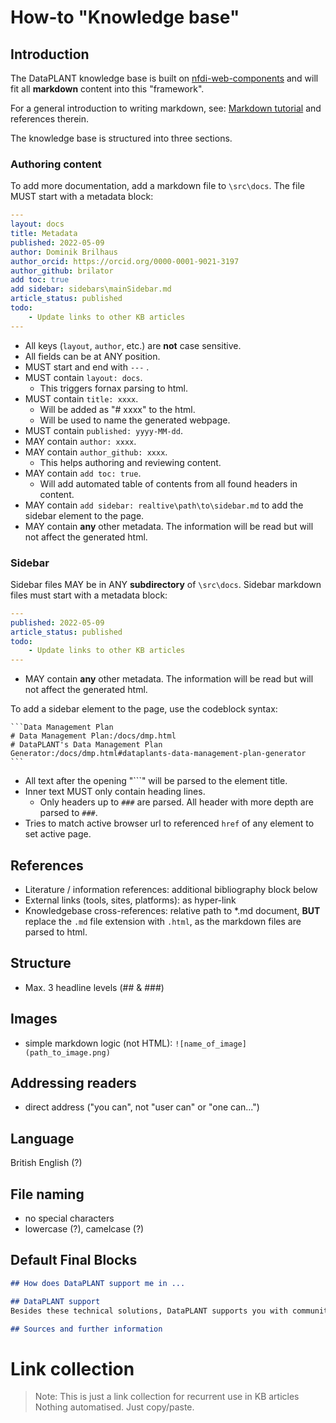 # How-to "Knowledge base"

## Introduction

The DataPLANT knowledge base is built on [nfdi-web-components](https://nfdi4plants.github.io/web-components-docs/) and will fit all **markdown** content into this "framework".

For a general introduction to writing markdown, see: [Markdown tutorial](tutorials/markdown.md) and references therein.

The knowledge base is structured into three sections.




### Authoring content

To add more documentation, add a markdown file to `\src\docs`. The file MUST start with a metadata block:

<!--used yml here as code language for nice color syntax-->
```yml
---
layout: docs
title: Metadata
published: 2022-05-09
author: Dominik Brilhaus
author_orcid: https://orcid.org/0000-0001-9021-3197
author_github: brilator
add toc: true
add sidebar: sidebars\mainSidebar.md
article_status: published
todo:
    - Update links to other KB articles
---
```

- All keys (`layout`, `author`, etc.) are **not** case sensitive.
- All fields can be at ANY position.
- MUST start and end with `---` .
- MUST contain `layout: docs`.
  - This triggers fornax parsing to html.
- MUST contain `title: xxxx`.
  - Will be added as "# xxxx" to the html.
  - Will be used to name the generated webpage.
- MUST contain `published: yyyy-MM-dd`.
- MAY contain `author: xxxx`.
- MAY contain `author_github: xxxx`.
  - This helps authoring and reviewing content. 
- MAY contain `add toc: true`.
  - Will add automated table of contents from all found headers in content.
- MAY contain `add sidebar: realtive\path\to\sidebar.md` to add the sidebar element to the page.
- MAY contain **any** other metadata. The information will be read but will not affect the generated html.

### Sidebar

Sidebar files MAY be in ANY **subdirectory** of `\src\docs`. Sidebar markdown files must start with a metadata block:

```yml
---
published: 2022-05-09
article_status: published
todo:
    - Update links to other KB articles
---
```

- MAY contain **any** other metadata. The information will be read but will not affect the generated html.

To add a sidebar element to the page, use the codeblock syntax:

<pre><code>```Data Management Plan
# Data Management Plan:/docs/dmp.html
# DataPLANT's Data Management Plan Generator:/docs/dmp.html#dataplants-data-management-plan-generator
```</code></pre>

- All text after the opening "```" will be parsed to the element title.
- Inner text MUST only contain heading lines.
    - Only headers up to `###` are parsed. All header with more depth are parsed to `###`.
- Tries to match active browser url to referenced ``href`` of any element to set active page.

## References

- Literature / information references: additional bibliography block below
- External links (tools, sites, platforms): as hyper-link
- Knowledgebase cross-references: relative path to *.md document, **BUT** replace the `.md` file extension with `.html`, as the markdown files are parsed to html.

## Structure

- Max. 3 headline levels (## & ###)

## Images

- simple markdown logic (not HTML): `![name_of_image](path_to_image.png)`

## Addressing readers

- direct address ("you can", not "user can" or "one can...")

## Language

British English (?)

## File naming

- no special characters
- lowercase (?), camelcase (?)

## Default Final Blocks

```markdown
## How does DataPLANT support me in ...

## DataPLANT support
Besides these technical solutions, DataPLANT supports you with community-engaged data stewardship. For further assistance, feel free to reach out via our [helpdesk](https://support.nfdi4plants.org)

## Sources and further information
```

# Link collection

> Note: This is just a link collection for recurrent use in KB articles
> Nothing automatised. Just copy/paste.

<!-- Knowledgebase cross-references -->

[KB-datapublications]: ./datapublications.html "Data Publication"
[KB-dmp]: ./dmp.html "Data Management Plan"
[KB-FAIR]: ./fair.html "FAIR Data principles"
[KB-Metadata]: ./metadata.html "Metadata"
[KB-pid]: ./pids.html  "Persistent Identifiers"
[KB-ARC]: ./arc.html "Annotated Research Context"
[KB-datahub]: ./datahub.html "DataPLANT DataHUB"
[KB-RDM]: ./rdm.html "Research Data Management"
[KB-DataSharing]: ./datasharing.html "Data Sharing"
[KB-git]: ./git.html "Git"
[KB-Repositories]: ./repositories.html "Repositories"
[quickstart-arc]: ./quickstart_arc.html "Quickstart ARC"
<!-- [KB-arccommander]: ./arccommander.html "arcCommander" -->
<!-- [KB-WMS]: ./WMS.html -->

<!-- DataPLANT web links -->

[Registration]: <https://register.nfdi4plants.org/registration> "DataPLANT Registration"
[DataHUB]: <https://git.nfdi4plants.org> "DataHUB"
[ARCspecs]: <https://github.com/nfdi4plants/ARC-specification/> "ARC specifications"
[ArcCommander]: <https://github.com/nfdi4plants/arcCommander/wiki> "ArcCommander Wiki"
[Swate]: <https://github.com/nfdi4plants/Swate/wiki> "Swate Wiki"

<!-- Reference web links -->

[galaxy]: <https://plants.usegalaxy.eu/> "Galaxy Plants"
[omero]: <https://www.openmicroscopy.org/omero/> "Omero"
[zenodo]: <https://zenodo.org/> "Zenodo"
[invenio]: <https://inveniosoftware.org/products/rdm/> "Invenio"
[data-journals]: https://www.researchdata.uni-jena.de/en/information/data-publication "RDM Jena Data Journals"

[EBI-PRIDE]: https://www.ebi.ac.uk/pride/ "EBI PRIDE"
[re3data]: https://www.re3data.org/ "re3data.org"
[doi]: https://www.doi.org/ "Digital Object Identifier"
[orcid]: https://www.orcid.org/ "ORCID"
[CC-licenses]: https://creativecommons.org/ "Creative Commons"
[DublinCore]: <https://www.dublincore.org/specifications/dublin-core/dcmi-terms/> "DublinCore"
[DataCite]: <https://schema.datacite.org>  "DataCite"
[fairsharing.org]: https://fairsharing.org/search?fairsharingRegistry=Standard "Standards at fairsharing.org"
